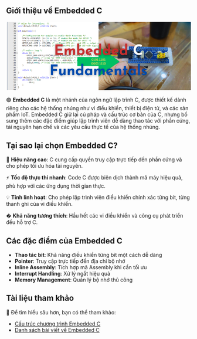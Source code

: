 ## Giới thiệu về Embedded C

<p align="center">
  <img src="/fundamentals/assets/Embedded.png" alt="Lập trình nhúng" style="width: 100vw" />
</p>

🟢 **Embedded C** là một nhánh của ngôn ngữ lập trình C, được thiết kế dành riêng cho các hệ thống nhúng như vi điều khiển, thiết bị điện tử, và các sản phẩm IoT. Embedded C giữ lại cú pháp và cấu trúc cơ bản của C, nhưng bổ sung thêm các đặc điểm giúp lập trình viên dễ dàng thao tác với phần cứng, tài nguyên hạn chế và các yêu cầu thực tế của hệ thống nhúng.

## Tại sao lại chọn Embedded C?

🔧 **Hiệu năng cao**: C cung cấp quyền truy cập trực tiếp đến phần cứng và cho phép tối ưu hóa tài nguyên.

⚡ **Tốc độ thực thi nhanh**: Code C được biên dịch thành mã máy hiệu quả, phù hợp với các ứng dụng thời gian thực.

💡 **Tính linh hoạt**: Cho phép lập trình viên điều khiển chính xác từng bit, từng thanh ghi của vi điều khiển.

�️ **Khả năng tương thích**: Hầu hết các vi điều khiển và công cụ phát triển đều hỗ trợ C.

## Các đặc điểm của Embedded C

- **Thao tác bit**: Khả năng điều khiển từng bit một cách dễ dàng
- **Pointer**: Truy cập trực tiếp đến địa chỉ bộ nhớ
- **Inline Assembly**: Tích hợp mã Assembly khi cần tối ưu
- **Interrupt Handling**: Xử lý ngắt hiệu quả
- **Memory Management**: Quản lý bộ nhớ thủ công

## Tài liệu tham khảo

📖 Để tìm hiểu sâu hơn, bạn có thể tham khảo:
- [Cấu trúc chương trình Embedded C](/fundamentals/program-structure/)
- [Danh sách bài viết về Embedded C](/fundamentals/posts/)

